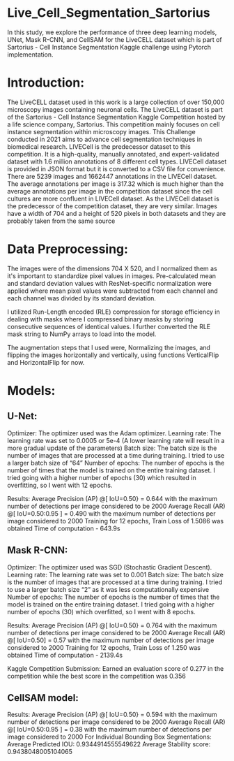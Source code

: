 # Live_Cell_Segmentation_Sartorius
In this study, we explore the performance of three deep learning models, UNet, Mask R-CNN, and CellSAM for the LiveCELL dataset which is part of Sartorius - Cell Instance Segmentation Kaggle challenge using Pytorch implementation. 

# Introduction:
The LiveCELL dataset used in this work is a large collection of over 150,000 microscopy images containing neuronal cells. The LiveCELL dataset is part of the Sartorius - Cell Instance Segmentation Kaggle Competition hosted by a life science company, Sartorius. This competition mainly focuses on cell instance segmentation within microscopy images. This Challenge conducted in 2021 aims to advance cell segmentation techniques in biomedical research. 
LIVECell is the predecessor dataset to this competition. It is a high-quality, manually annotated, and expert-validated dataset with 1.6 million annotations of 8 different cell types. LIVECell dataset is provided in JSON format but it is converted to a CSV file for convenience. 
There are 5239 images and 1662447 annotations in the LIVECell dataset. The average annotations per image is 317.32 which is much higher than the average annotations per image in the competition dataset since the cell cultures are more confluent in LIVECell dataset.
As the LIVECell dataset is the predecessor of the competition dataset, they are very similar. Images have a width of 704 and a height of 520 pixels in both datasets and they are probably taken from the same source

# Data Preprocessing:  

The images were of the dimensions 704 X 520, and I  normalized them as it's important to standardize pixel values in images. Pre-calculated mean and standard deviation values with ResNet-specific normalization were applied where mean pixel values were subtracted from each channel and each channel was divided by its standard deviation. 

I utilized Run-Length encoded (RLE) compression for storage efficiency in dealing with masks where I compressed binary masks by storing consecutive sequences of identical values. I further converted the RLE mask string to NumPy arrays to load into the model.  

The augmentation steps that I used were, Normalizing the images, and flipping the images horizontally and vertically, using functions VerticalFlip and HorizontalFlip for now. 

# Models:

## U-Net:

Optimizer: The optimizer used was the Adam optimizer. 
Learning rate: The learning rate was set to 0.0005 or 5e-4 (A lower learning rate will result in a more gradual update of the parameters)
Batch size: The batch size is the number of images that are processed at a time during training. I tried to use a larger batch size of “64” 
Number of epochs: The number of epochs is the number of times that the model is trained on the entire training dataset. I tried going with a higher number of epochs (30)  which resulted in overfitting, so I went with 12 epochs. 

Results: 
Average Precision (AP) @[ IoU=0.50} = 0.644 with the maximum number of detections per image considered to be 2000 
Average Recall (AR) @[ IoU=0.50:0.95 ] = 0.490 with the maximum number of detections per image considered to 2000 
Training for 12 epochs, Train Loss of 1.5086 was obtained
Time of computation - 643.9s

## Mask R-CNN:

Optimizer: The optimizer used was SGD (Stochastic Gradient Descent). 
Learning rate: The learning rate was set to 0.001 
Batch size: The batch size is the number of images that are processed at a time during training. I tried to use a larger batch size “2” as it was less computationally expensive 
Number of epochs: The number of epochs is the number of times that the model is trained on the entire training dataset. I tried going with a higher number of epochs (30)  which overfitted, so I went with 8 epochs. 

Results: 
Average Precision (AP) @[ IoU=0.50} = 0.764 with the maximum number of detections per image considered to be 2000 
Average Recall (AR) @[ IoU=0.50] = 0.57 with the maximum number of detections per image considered to 2000 
Training for 12 epochs, Train Loss of 1.250 was obtained
Time of computation - 2139.4s  

Kaggle Competition Submission:
Earned an evaluation score of 0.277 in the competition while the best score in the competition was 0.356

## CellSAM model:

Results:
Average Precision (AP) @[ IoU=0.50} = 0.594 with the maximum number of detections per image considered to be 2000 
Average Recall (AR) @[ IoU=0.50:0.95 ] = 0.38 with the maximum number of detections per image considered to 2000 
For Individual Bounding Box Segmentations:
Average Predicted IOU:  0.9344914555549622
Average Stability score:  0.9438048005104065

